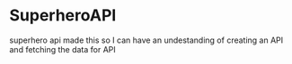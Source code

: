 # SuperheroAPI
superhero api made this so I can have an undestanding of creating an API and fetching the data for API
